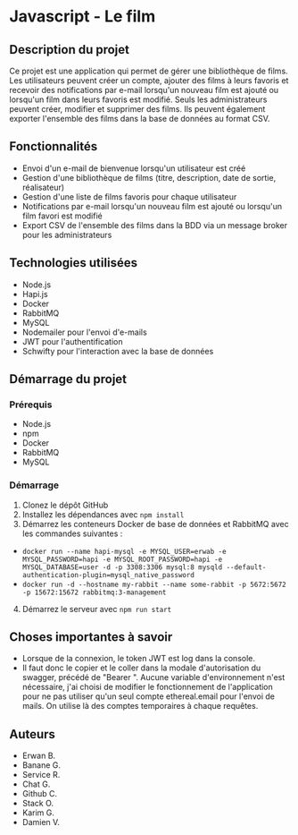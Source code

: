 # Javascript - Le film

## Description du projet
Ce projet est une application qui permet de gérer une bibliothèque de films. Les utilisateurs peuvent créer un compte, ajouter des films à leurs favoris et recevoir des notifications par e-mail lorsqu'un nouveau film est ajouté ou lorsqu'un film dans leurs favoris est modifié. Seuls les administrateurs peuvent créer, modifier et supprimer des films.
Ils peuvent également exporter l'ensemble des films dans la base de données au format CSV.
## Fonctionnalités

- Envoi d'un e-mail de bienvenue lorsqu'un utilisateur est créé
- Gestion d'une bibliothèque de films (titre, description, date de sortie, réalisateur)
- Gestion d'une liste de films favoris pour chaque utilisateur
- Notifications par e-mail lorsqu'un nouveau film est ajouté ou lorsqu'un film favori est modifié
- Export CSV de l'ensemble des films dans la BDD via un message broker pour les administrateurs

## Technologies utilisées
- Node.js
- Hapi.js
- Docker
- RabbitMQ
- MySQL
- Nodemailer pour l'envoi d'e-mails
- JWT pour l'authentification
- Schwifty pour l'interaction avec la base de données

## Démarrage du projet

### Prérequis

- Node.js
- npm
- Docker
- RabbitMQ
- MySQL

### Démarrage

1. Clonez le dépôt GitHub
2. Installez les dépendances avec `npm install`
3. Démarrez les conteneurs Docker de base de données et RabbitMQ avec les commandes suivantes : 
- `docker run --name hapi-mysql -e MYSQL_USER=erwab -e MYSQL_PASSWORD=hapi -e MYSQL_ROOT_PASSWORD=hapi -e MYSQL_DATABASE=user -d -p 3308:3306 mysql:8 mysqld --default-authentication-plugin=mysql_native_password`
- `docker run -d --hostname my-rabbit --name some-rabbit -p 5672:5672 -p 15672:15672 rabbitmq:3-management`
4. Démarrez le serveur avec `npm run start`

## Choses importantes à savoir

- Lorsque de la connexion, le token JWT est log dans la console.  
- Il faut donc le copier et le coller dans la modale d'autorisation du swagger, précédé de "Bearer ".
Aucune variable d'environnement n'est nécessaire, j'ai choisi de modifier le fonctionnement de l'application pour ne pas utiliser
qu'un seul compte ethereal.email pour l'envoi de mails. On utilise là des comptes temporaires à chaque requêtes.

## Auteurs
- Erwan B.
- Banane G.
- Service R.
- Chat G.
- Github C.
- Stack O.
- Karim G.
- Damien V.